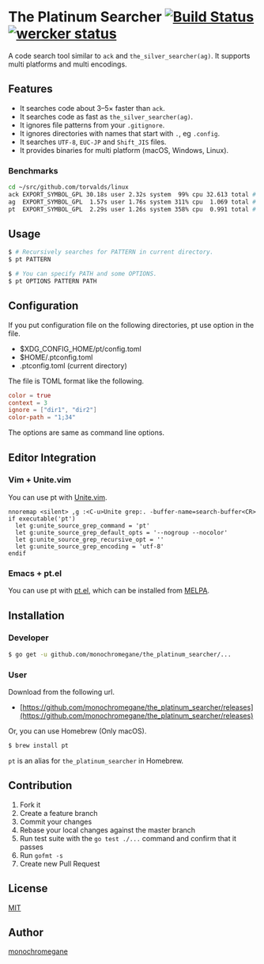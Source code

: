 # The Platinum Searcher [![Build Status](https://travis-ci.org/monochromegane/the_platinum_searcher.svg?branch=master)](https://travis-ci.org/monochromegane/the_platinum_searcher) [![wercker status](https://app.wercker.com/status/59ef90ac217537abc0994546958037f3/s/master "wercker status")](https://app.wercker.com/project/bykey/59ef90ac217537abc0994546958037f3)

A code search tool similar to `ack` and `the_silver_searcher(ag)`. It supports multi platforms and multi encodings.

## Features

- It searches code about 3–5× faster than `ack`.
- It searches code as fast as `the_silver_searcher(ag)`.
- It ignores file patterns from your `.gitignore`.
- It ignores directories with names that start with `.`, eg `.config`.
- It searches `UTF-8`, `EUC-JP` and `Shift_JIS` files.
- It provides binaries for multi platform (macOS, Windows, Linux).

### Benchmarks

```sh
cd ~/src/github.com/torvalds/linux
ack EXPORT_SYMBOL_GPL 30.18s user 2.32s system  99% cpu 32.613 total # ack
ag  EXPORT_SYMBOL_GPL  1.57s user 1.76s system 311% cpu  1.069 total # ag: It's faster than ack.
pt  EXPORT_SYMBOL_GPL  2.29s user 1.26s system 358% cpu  0.991 total # pt: It's faster than ag!!
```

## Usage

```sh
$ # Recursively searches for PATTERN in current directory.
$ pt PATTERN

$ # You can specify PATH and some OPTIONS.
$ pt OPTIONS PATTERN PATH
```

## Configuration

If you put configuration file on the following directories, pt use option in the file.

- $XDG\_CONFIG\_HOME/pt/config.toml
- $HOME/.ptconfig.toml
- .ptconfig.toml (current directory)

The file is TOML format like the following.

```toml
color = true
context = 3
ignore = ["dir1", "dir2"]
color-path = "1;34"
```

The options are same as command line options.

## Editor Integration

### Vim + Unite.vim

You can use pt with [Unite.vim](https://github.com/Shougo/unite.vim).

```vim
nnoremap <silent> ,g :<C-u>Unite grep:. -buffer-name=search-buffer<CR>
if executable('pt')
  let g:unite_source_grep_command = 'pt'
  let g:unite_source_grep_default_opts = '--nogroup --nocolor'
  let g:unite_source_grep_recursive_opt = ''
  let g:unite_source_grep_encoding = 'utf-8'
endif
```

### Emacs + pt.el

You can use pt with [pt.el](https://github.com/bling/pt.el), which can be installed from [MELPA](http://melpa.milkbox.net/).

## Installation

### Developer

```sh
$ go get -u github.com/monochromegane/the_platinum_searcher/...
```

### User

Download from the following url.

- [https://github.com/monochromegane/the_platinum_searcher/releases](https://github.com/monochromegane/the_platinum_searcher/releases)

Or, you can use Homebrew (Only macOS).

```sh
$ brew install pt
```

`pt` is an alias for `the_platinum_searcher` in Homebrew.

## Contribution

1. Fork it
2. Create a feature branch
3. Commit your changes
4. Rebase your local changes against the master branch
5. Run test suite with the `go test ./...` command and confirm that it passes
6. Run `gofmt -s`
7. Create new Pull Request

## License

[MIT](https://github.com/monochromegane/the_platinum_searcher/blob/master/LICENSE)

## Author

[monochromegane](https://github.com/monochromegane)

